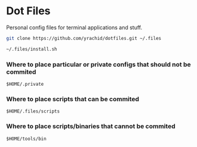 # Dot Files

Personal config files for terminal applications and stuff.

``` bash
git clone https://github.com/yrachid/dotfiles.git ~/.files

~/.files/install.sh
```

### Where to place particular or private configs that should not be commited

```
$HOME/.private
```

### Where to place scripts that can be commited

```
$HOME/.files/scripts
```

### Where to place scripts/binaries that cannot be commited

```
$HOME/tools/bin
```
